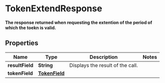

# TokenExtendResponse

#### The response returned when requesting the extention of the period of which the toekn is valid.

## Properties

Name | Type | Description | Notes
------------ | ------------- | ------------- | -------------
**resultField** | **String** | Displays the result of the call. | 
**tokenField** | [**TokenField**](TokenField.md) |  | 



